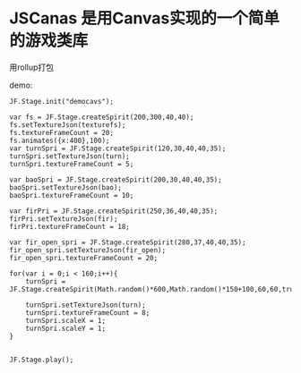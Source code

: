 # JSCanas 是用Canvas实现的一个简单的游戏类库

用rollup打包

demo:
	

	JF.Stage.init("democavs");
	
	var fs = JF.Stage.createSpirit(200,300,40,40);
	fs.setTextureJson(texturefs);
	fs.textureFrameCount = 20;
	fs.animates({x:400},100);
	var turnSpri = JF.Stage.createSpirit(120,30,40,40,35);
	turnSpri.setTextureJson(turn);
	turnSpri.textureFrameCount = 5;
	
	var baoSpri = JF.Stage.createSpirit(200,30,40,40,35);
	baoSpri.setTextureJson(bao);
	baoSpri.textureFrameCount = 10;
	
	var firPri = JF.Stage.createSpirit(250,36,40,40,35);
	firPri.setTextureJson(fir);
	firPri.textureFrameCount = 18;
	
	var fir_open_spri = JF.Stage.createSpirit(280,37,40,40,35);
	fir_open_spri.setTextureJson(fir_open);
	fir_open_spri.textureFrameCount = 20;
	
	for(var i = 0;i < 160;i++){
		turnSpri = JF.Stage.createSpirit(Math.random()*600,Math.random()*150+100,60,60,true);

		turnSpri.setTextureJson(turn);
		turnSpri.textureFrameCount = 8;
		turnSpri.scaleX = 1;
		turnSpri.scaleY = 1;
	}
		
	
	JF.Stage.play();

